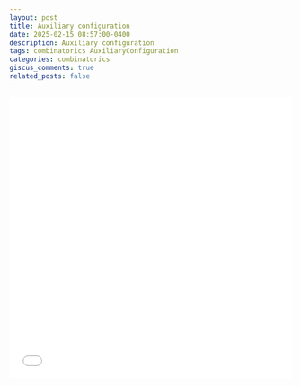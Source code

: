 ```yaml
---
layout: post
title: Auxiliary configuration
date: 2025-02-15 08:57:00-0400
description: Auxiliary configuration
tags: combinatorics AuxiliaryConfiguration
categories: combinatorics
giscus_comments: true
related_posts: false
---
```


<iframe src="{{ site.baseurl }}/assets/pdf/Combinatorics/AuxConfig.pdf" width="100%" height="500" frameborder="no" border="0" marginwidth="0" marginheight="0"></iframe>